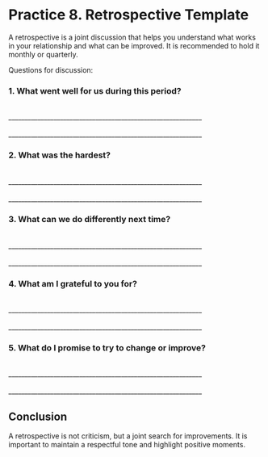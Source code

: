 # Practice 8. Retrospective Template

A retrospective is a joint discussion that helps you understand what works in your relationship and what can be improved. It is recommended to hold it monthly or quarterly.

Questions for discussion:

### 1. What went well for us during this period?

<br/>
____________________________________________________________
<br/><br/>
____________________________________________________________

### 2. What was the hardest?

<br/>
____________________________________________________________
<br/><br/>
____________________________________________________________

### 3. What can we do differently next time?

<br/>
____________________________________________________________
<br/><br/>
____________________________________________________________


### 4. What am I grateful to you for?

<br/>
____________________________________________________________
<br/><br/>
____________________________________________________________


### 5. What do I promise to try to change or improve?

<br/>
____________________________________________________________
<br/><br/>
____________________________________________________________

## Conclusion

A retrospective is not criticism, but a joint search for improvements. It is important to maintain a respectful tone and highlight positive moments.

<div style="page-break-after: always;"></div>